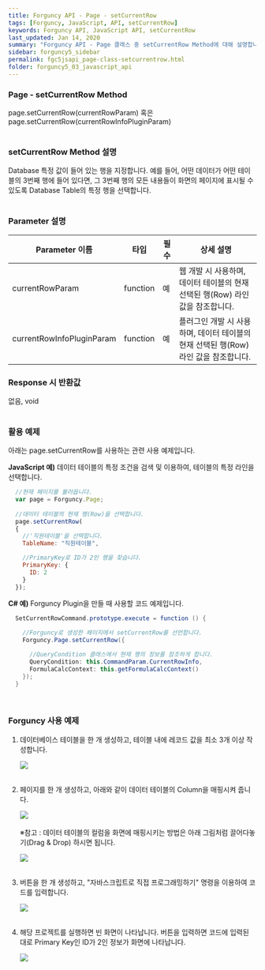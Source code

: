 ```yaml
---
title: Forguncy API - Page - setCurrentRow
tags: [Forguncy, JavaScript, API, setCurrentRow]
keywords: Forguncy API, JavaScript API, setCurrentRow
last_updated: Jan 14, 2020
summary: "Forguncy API - Page 클래스 중 setCurrentRow Method에 대해 설명합니다."
sidebar: forguncy5_sidebar
permalink: fgc5jsapi_page-class-setcurrentrow.html
folder: forguncy5_03_javascript_api
---
```


### Page - setCurrentRow Method
page.setCurrentRow(currentRowParam) 혹은 page.setCurrentRow(currentRowInfoPluginParam)
<br /><br />

### setCurrentRow Method 설명
Database 특정 값이 들어 있는 행을 지정합니다. 예를 들어, 어떤 데이터가 어떤 테이블의 3번째 행에 들어 있다면, 그 3번째 행의 모든 내용들이 화면의 페이지에 표시될 수 있도록 Database Table의 특정 행을 선택합니다.
<br /><br />

### Parameter 설명

| Parameter 이름 | 타입 | 필수 | 상세 설명 |
| --- | --- | --- | --- |
| currentRowParam | function | 예 | 웹 개발 시 사용하며, 데이터 테이블의 현재 선택된 행(Row) 라인 값을 참조합니다. |
| currentRowInfoPluginParam | function | 예 | 플러그인 개발 시 사용하며, 데이터 테이블의 현재 선택된 행(Row) 라인 값을 참조합니다. |


### Response 시 반환값
없음, void
<br /><br />

### 활용 예제
아래는 page.setCurrentRow를 사용하는 관련 사용 예제입니다. 

**JavaScript 예)** 데이터 테이블의 특정 조건을 검색 및 이용하여, 테이블의 특정 라인을 선택합니다.
<br />

~~~javascript
  //현재 페이지를 불러옵니다.
  var page = Forguncy.Page;
  
  //데이터 테이블의 현재 행(Row)을 선택합니다.
  page.setCurrentRow(
  {
    //'직원테이블'을 선택합니다.
    TableName: "직원테이블",

    //PrimaryKey로 ID가 2인 행을 찾습니다.
    PrimaryKey: {
      ID: 2
    }
  });
~~~

**C# 예)** Forguncy Plugin을 만들 때 사용할 코드 예제입니다.

~~~c#
  SetCurrentRowCommand.prototype.execute = function () {
    
    //Forguncy로 생성한 페이지에서 setCurrentRow를 선언합니다.
    Forguncy.Page.setCurrentRow({

      //QueryCondition 클래스에서 현재 행의 정보를 참조하게 합니다.
      QueryCondition: this.CommandParam.CurrentRowInfo,
      FormulaCalcContext: this.getFormulaCalcContext()
    });
  }
~~~

<br />

### Forguncy 사용 예제

1. 데이터베이스 테이블을 한 개 생성하고, 테이블 내에 레코드 값을 최소 3개 이상 작성합니다.

    ![]({{site.url}}/images/forguncy5/ex-ss_page-setcurrentrow01.png)
    <br /><br />

2. 페이지를 한 개 생성하고, 아래와 같이 데이터 테이블의 Column을 매핑시켜 줍니다.

    ![]({{site.url}}/images/forguncy5/ex-ss_page-setcurrentrow02.png)
    <br /><br />
    ※참고 : 데이터 테이블의 컬럼을 화면에 매핑시키는 방법은 아래 그림처럼 끌어다놓기(Drag & Drop) 하시면 됩니다.

    ![]({{site.url}}/images/forguncy5/ex-ss_page-setcurrentrow03.gif)
    <br /><br />

3. 버튼을 한 개 생성하고, "자바스크립트로 직접 프로그래밍하기" 명령을 이용하여 코드를 입력합니다.

    ![]({{site.url}}/images/forguncy5/ex-ss_page-setcurrentrow04.png)
    <br /><br />

4. 해당 프로젝트를 실행하면 빈 화면이 나타납니다. 버튼을 입력하면 코드에 입력된 대로 Primary Key인 ID가 2인 정보가 화면에 나타납니다.

    ![]({{site.url}}/images/forguncy5/ex-ss_page-setcurrentrow05.gif)

<br /><br />